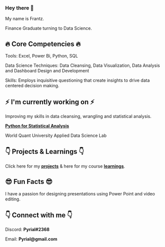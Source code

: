 ### Hey there 👋

My name is Frantz. 

Finance Graduate turning to Data Science.




## :fire: Core Competencies :fire:

Tools: Excel, Power Bi, Python, SQL

Data Science Techniques: Data Cleansing, Data Visualization, Data Analysis and Dashboard Design and Development

Skills: Employs inquisitive questioning that create insights to drive data centered decision making.

## :zap: I'm currently working on :zap:

Improving my skills in data cleansing, wrangling and statistical analysis.


__[Python for Statistical Analysis](https://github.com/Zynith/Python-Statistical-Analysis)__

World Quant University Applied Data Science Lab

## :point_down: Projects & Learnings :point_down:

Click here for my __[projects](https://github.com/Zynith/DataSciencePortfolio)__ & here for my course __[learnings](https://github.com/Zynith/Data-Science-Learnings)__. 

## :sunglasses: Fun Facts :sunglasses:

I have a passion for designing presentations using Power Point and video editing.

## :point_down: Connect with me :point_down:
 
 Discord: __Pyrial#2368__
 
 Email: __Pyrial@gmail.com__



<!--
**Zynith/Zynith** is a ✨ _special_ ✨ repository because its `README.md` (this file) appears on your GitHub profile.

Here are some ideas to get you started:

- 🔭 I’m currently working on ...
- 🌱 I’m currently learning ...
- 👯 I’m looking to collaborate on ...
- 🤔 I’m looking for help with ...
- 💬 Ask me about ...
- 📫 How to reach me: ...
- 😄 Pronouns: ...
- ⚡ Fun fact: ...
-->
